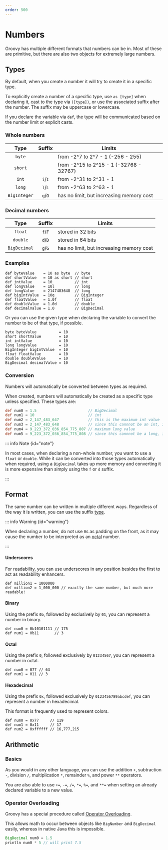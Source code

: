 ```yaml
---
order: 500
---
```


# Numbers

Groovy has multiple different formats that numbers can be in.
Most of these are primitive, but there are also two objects for extremely large numbers.


## Types

By default, when you create a number it will try to create it in a specific type.

To explicitly create a number of a specific type, use `as [type]` when declaring it, cast to the type via `([type])`, or use the associated suffix after the number.
The suffix may be uppercase or lowercase.

If you declare the variable via `def`, the type will be communicated based on the number limit or explicit casts.

### Whole numbers

|     Type     | Suffix  | Limits                                   |
|:------------:|:-------:|------------------------------------------|
|    `byte`    |         | from -2^7 to 2^7 - 1 (-256 - 255)        |
|   `short`    |         | from -2^15 to 2^15 - 1 (-32768 - 32767)  |
|    `int`     | `i`/`I` | from -2^31 to 2^31 - 1                   |
|    `long`    | `l`/`L` | from -2^63 to 2^63 - 1                   |
| `BigInteger` | `g`/`G` | has no limit, but increasing memory cost |

### Decimal numbers

|     Type     | Suffix  | Limits                                   |
|:------------:|:-------:|------------------------------------------|
|   `float`    | `f`/`F` | stored in 32 bits                        |
|   `double`   | `d`/`D` | stored in 64 bits                        |
| `BigDecimal` | `g`/`G` | has no limit, but increasing memory cost |


### Examples

```groovy:no-line-numbers
def byteValue    = 10 as byte  // byte
def shortValue   = 10 as short // short
def intValue     = 10          // int
def longValue    = 10l         // long
def longValue    = 2147483648  // long
def bigIntValue  = 10g         // BigInteger
def floatValue   = 1.0f        // float
def doubleValue  = 1.0d        // double
def decimalValue = 1.0         // BigDecimal
```

Or you can use the given type when declaring the variable to convert the number to be of that type, if possible.

```groovy:no-line-numbers
byte byteValue          = 10
short shortValue        = 10
int intValue            = 10
long longValue          = 10
BigInteger bigIntValue  = 10
float floatValue        = 10
double doubleValue      = 10
BigDecimal decimalValue = 10
```

### Conversion

Numbers will automatically be converted between types as required.

When created, numbers will automatically be created as a specific type unless specified. These types are:

```groovy
def num0 = 1.5                       // BigDecimal
def num1 = 10                        // int
def num2 = 2_147_483_647             // this is the maximum int value
def num3 = 2_147_483_648             // since this cannnot be an int, it is declared as a long
def num4 = 9_223_372_036_854_775_807 // maximum long value
def num5 = 9_223_372_036_854_775_808 // since this cannnot be a long, it is declared as a BigInteger
```

::: info Note {id="note"}

In most cases, when declaring a non-whole number, you want to use a `float` or `double`.
While it can be converted into those types automatically when required,
using a `BigDecimal` takes up more memory and converting it is more expensive than simply using the `f` or `d` suffix.

:::


## Format

The same number can be written in multiple different ways.
Regardless of the way it is written, you can use the suffix [type](#types).


::: info Warning {id="warning"}

When declaring a number, do not use `0`s as padding on the front, as it may cause the number to be interpreted as an [octal](#octal) number.

:::

#### Underscores

For readability, you can use underscores in any position besides the first to act as readability enhancers.

```groovy:no-line-numbers
def million1 = 1000000
def million2 = 1_000_000 // exactly the same number, but much more readable!
```

#### Binary

Using the prefix `0b`, followed by exclusively by `01`, you can represent a number in binary.

```groovy:no-line-numbers
def num0 = 0b10101111 // 175
def num1 = 0b11       // 3
```

#### Octal

Using the prefix `0`, followed exclusively by `01234567`, you can represent a number in octal.

```groovy:no-line-numbers
def num0 = 077 // 63
def num1 = 011 // 3
```

#### Hexadecimal

Using the prefix `0x`, followed exclusively by `0123456789abcdef`, you can represent a number in hexadecimal.

This format is frequently used to represent colors.

```groovy:no-line-numbers
def num0 = 0x77     // 119
def num1 = 0x11     // 17
def num2 = 0xffffff // 16,777,215
```


## Arithmetic


### Basics

As you would in any other language, you can use the addition `+`, subtraction `-`, division `/`, multiplication `*`, remainder `%`, and power `**` operators.

You are also able to use `+=`, `-=`, `/=`, `*=`, `%=`, and `**=` when setting an already declared variable to a new value.

### Operator Overloading

Groovy has a special procedure called [Operator Overloading](./operators.md#operator-overloading).

This allows math to occur between objects like `BigNumber` and `BigDecimal` easily, whereas in native Java this is impossible.

```groovy
BigDecimal num0 = 1.5
println num0 * 5 // will print 7.5
```
